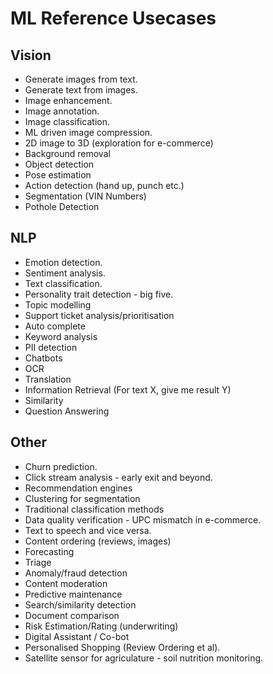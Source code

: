 # ML Reference Usecases

## Vision

- Generate images from text.
- Generate text from images.
- Image enhancement.
- Image annotation.
- Image classification.
- ML driven image compression.
- 2D image to 3D (exploration for e-commerce)
- Background removal
- Object detection
- Pose estimation
- Action detection (hand up, punch etc.)
- Segmentation (VIN Numbers)
- Pothole Detection

## NLP

- Emotion detection.
- Sentiment analysis.
- Text classification.
- Personality trait detection - big five.
- Topic modelling
- Support ticket analysis/prioritisation
- Auto complete
- Keyword analysis
- PII detection
- Chatbots
- OCR
- Translation
- Information Retrieval (For text X, give me result Y)
- Similarity
- Question Answering

## Other

- Churn prediction.
- Click stream analysis - early exit and beyond.
- Recommendation engines
- Clustering for segmentation
- Traditional classification methods
- Data quality verification - UPC mismatch in e-commerce.
- Text to speech and vice versa.
- Content ordering (reviews, images)
- Forecasting
- Triage
- Anomaly/fraud detection
- Content moderation
- Predictive maintenance
- Search/similarity detection
- Document comparison
- Risk Estimation/Rating (underwriting)
- Digital Assistant / Co-bot
- Personalised Shopping (Review Ordering et al).
- Satellite sensor for agriculature - soil nutrition monitoring.
